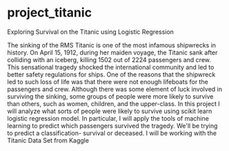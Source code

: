 # project_titanic
Exploring Survival on the Titanic using Logistic Regression

The sinking of the RMS Titanic is one of the most infamous shipwrecks in history. On April 15, 1912, during her maiden voyage, the Titanic sank after colliding with an iceberg, killing 1502 out of 2224 passengers and crew. This sensational tragedy shocked the international community and led to better safety regulations for ships.
One of the reasons that the shipwreck led to such loss of life was that there were not enough lifeboats for the passengers and crew. Although there was some element of luck involved in surviving the sinking, some groups of people were more likely to survive than others, such as women, children, and the upper-class.
In this project I will analyze what sorts of people were likely to survive using scikit learn logistic regression model. In particular, I will apply the tools of machine learning to predict which passengers survived the tragedy. We'll be trying to predict a classification- survival or deceased. I will be working with the Titanic Data Set from Kaggle
